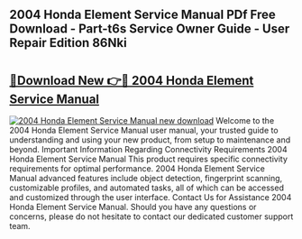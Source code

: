 ## 2004 Honda Element Service Manual PDf Free Download - Part-t6s Service Owner Guide - User Repair Edition 86Nki

# <h2><a href="http://bc38992.oget.top/?id=2004+Honda+Element+Service+Manual">🔗Download New 👉🔴 2004 Honda Element Service Manual</a></h2>

[![2004 Honda Element Service Manual new download](https://i.imgur.com/5g1atiW.png)](http://bc38992.oget.top/?id=2004+Honda+Element+Service+Manual)
Welcome to the 2004 Honda Element Service Manual user manual, your trusted guide to understanding and using your new product, from setup to maintenance and beyond. Important Information Regarding Connectivity Requirements 2004 Honda Element Service Manual This product requires specific connectivity requirements for optimal performance. 2004 Honda Element Service Manual advanced features include object detection, fingerprint scanning, customizable profiles, and automated tasks, all of which can be accessed and customized through the user interface. Contact Us for Assistance 2004 Honda Element Service Manual. Should you have any questions or concerns, please do not hesitate to contact our dedicated customer support team.
